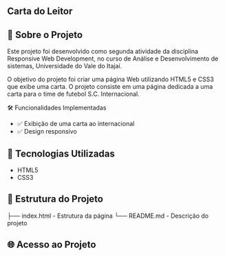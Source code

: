 ## Carta do Leitor
## 📌 Sobre o Projeto
Este projeto foi desenvolvido como segunda atividade da disciplina Responsive Web Development, no curso de Análise e Desenvolvimento de sistemas, Universidade do Vale do Itajaí.

O objetivo do projeto foi criar uma página Web utilizando HTML5 e CSS3 que exibe uma carta. O projeto consiste em uma página dedicada a uma carta para o time de futebol S.C. Internacional.

🛠️ Funcionalidades Implementadas
- ✅ Exibição de uma carta ao internacional
- ✅ Design responsivo
  
## 🧩 Tecnologias Utilizadas
- HTML5
- CSS3

## 🚀 Estrutura do Projeto
├── index.html - Estrutura da página
└── README.md - Descrição do projeto

## 🌐 Acesso ao Projeto
